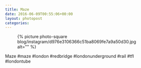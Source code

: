 ```yaml
---
title: Maze
date: 2016-06-09T00:55:06+00:00
layout: photopost
categories:
---
```


<figure class="photo photo--square">
  {% picture photo-square blog/instagram/d976e3106366c51ba8069fe7a9a50d30.jpg alt="" %}
</figure>

Maze
#maze #london #redbridge #londonunderground #rail #tfl #londontube
